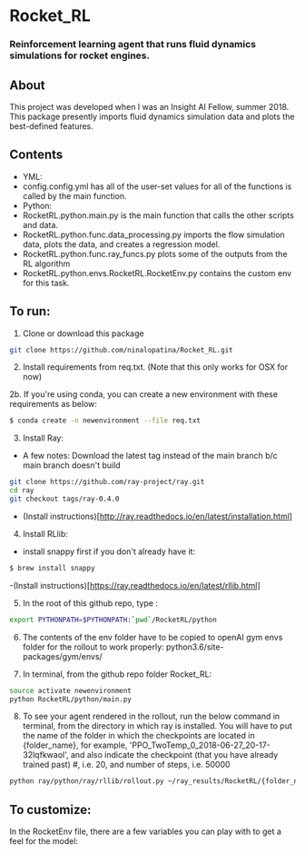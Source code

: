 # Rocket_RL
### Reinforcement learning agent that runs fluid dynamics simulations for rocket engines.

## About
This project was developed when I was an Insight AI Fellow, summer 2018. 
This package presently imports fluid dynamics simulation data and plots the best-defined features. 

## Contents
* YML: 
* config.config.yml has all of the user-set values for all of the functions is called by the main function.
* Python:
* RocketRL.python.main.py is the main function that calls the other scripts and data.
* RocketRL.python.func.data_processing.py imports the flow simulation data, plots the data, and creates a regression model.
* RocketRL.python.func.ray_funcs.py plots some of the outputs from the RL algorithm 
* RocketRL.python.envs.RocketRL.RocketEnv.py contains the custom env for this task.

## To run:

1. Clone or download this package
```bash
git clone https://github.com/ninalopatina/Rocket_RL.git
```

2. Install requirements from req.txt. (Note that this only works for OSX for now)

2b. If you're using conda, you can create a new environment with these requirements as below: 

```bash
$ conda create -n newenvironment --file req.txt
```

3. Install Ray: 
- A few notes: Download the latest tag instead of the main branch b/c main branch doesn't build
```bash
git clone https://github.com/ray-project/ray.git
cd ray
git checkout tags/ray-0.4.0
```
- (Install instructions)[http://ray.readthedocs.io/en/latest/installation.html] 

4. Install RLlib:
- install snappy first if you don't already have it:
```bash
$ brew install snappy
```
-(Install instructions)[https://ray.readthedocs.io/en/latest/rllib.html]

5. In the root of this github repo, type :
```Bash
export PYTHONPATH=$PYTHONPATH:`pwd`/RocketRL/python
```

6. The contents of the env folder have to be copied to openAI gym envs folder for the rollout to work properly:
python3.6/site-packages/gym/envs/

7. In terminal, from the github repo folder Rocket_RL:
```Bash
source activate newenvironment
python RocketRL/python/main.py
```

8. To see your agent rendered in the rollout, run the below command in terminal, from the directory in which ray is installed. You will have to put the name of the folder in which the checkpoints are located in {folder_name}, for example, 'PPO_TwoTemp_0_2018-06-27_20-17-32lqfkwaol', and also indicate the checkpoint (that you have already trained past) #, i.e. 20, and number of steps, i.e. 50000

```Bash
python ray/python/ray/rllib/rollout.py ~/ray_results/RocketRL/{folder_name}/checkpoint-{checkpoint} --run PPO --env TwoTemp-v0 --steps {nsteps}
```

## To customize:
In the RocketEnv file, there are a few variables you can play with to get a feel for the model:

